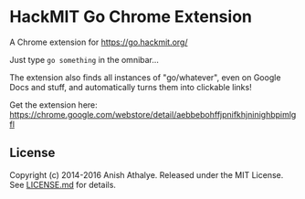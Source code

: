 # HackMIT Go Chrome Extension

A Chrome extension for https://go.hackmit.org/

Just type `go something` in the omnibar...

The extension also finds all instances of "go/whatever", even on Google Docs
and stuff, and automatically turns them into clickable links!

Get the extension here: https://chrome.google.com/webstore/detail/aebbebohffjpnifkhjninighbpimlgfl

License
-------

Copyright (c) 2014-2016 Anish Athalye. Released under the MIT License. See
[LICENSE.md][license] for details.

[license]: LICENSE.md
